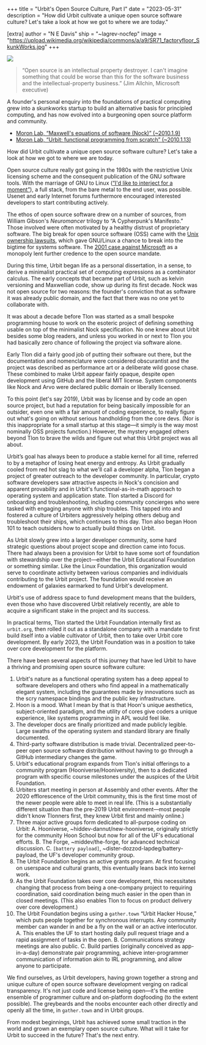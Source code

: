 +++
title = "Urbit's Open Source Culture, Part I"
date = "2023-05-31"
description = "How did Urbit cultivate a unique open source software culture? Let's take a look at how we got to where we are today."

[extra]
author = "N E Davis"
ship = "~lagrev-nocfep"
image = "https://upload.wikimedia.org/wikipedia/commons/a/a9/SR71_factoryfloor_SkunkWorks.jpg"
+++

![](https://upload.wikimedia.org/wikipedia/commons/a/a9/SR71_factoryfloor_SkunkWorks.jpg)

> “Open source is an intellectual property destroyer. I can't imagine something that could be worse than this for the software business and the intellectual-property business.”  (Jim Allchin, Microsoft executive)

A founder's personal enquiry into the foundations of practical computing grew into a skunkworks startup to build an alternative basis for principled computing, and has now evolved into a burgeoning open source platform and community.

- [Moron Lab, “Maxwell's equations of software (Nock)” (~2010.1.9)](https://moronlab.blogspot.com/2010/01/nock-maxwells-equations-of-software.html)
- [Moron Lab, “Urbit: functional programming from scratch” (~2010.1.13)](https://moronlab.blogspot.com/2010/01/urbit-functional-programming-from.html)

How did Urbit cultivate a unique open source software culture? Let's take a look at how we got to where we are today.

Open source culture really got going in the 1980s with the restrictive Unix licensing scheme and the consequent publication of the GNU software tools. With the marriage of GNU to Linux ([“I'd like to interject for a moment”](https://copypastatext.com/id-just-like-to-interject-for-a-moment/)), a full stack, from the bare metal to the end user, was possible. Usenet and early Internet forums furthermore encouraged interested developers to start contributing actively.

The ethos of open source software drew on a number of sources, from William Gibson's _Neuromancer_ trilogy to “A Cypherpunk's Manifesto.” Those involved were often motivated by a healthy distrust of proprietary software. The big break for open source software (OSS) came with the [Unix ownership lawsuits](https://en.wikipedia.org/wiki/Unix_wars), which gave GNU/Linux a chance to break into the bigtime for systems software. The [2001 case against Microsoft](https://en.wikipedia.org/wiki/United_States_v._Microsoft_Corp.) as a monopoly lent further credence to the open source mandate.

During this time, Urbit began life as a personal dissertation, in a sense, to derive a minimalist practical set of computing expressions as a combinator calculus. The early concepts that became part of Urbit, such as kelvin versioning and Maxwellian code, show up during its first decade. Nock was not open source for two reasons: the founder's conviction that as software it was already public domain, and the fact that there was no one yet to collaborate with.

It was about a decade before Tlon was started as a small bespoke programming house to work on the esoteric project of defining something usable on top of the minimalist Nock specification. No one knew about Urbit besides some blog readers, and unless you worked in or next to Tlon you had basically zero chance of following the project via software alone.

Early Tlon did a fairly good job of putting their software out there, but the documentation and nomenclature were considered obscurantist and the project was described as performance art or a deliberate wild goose chase. These combined to make Urbit appear fairly opaque, despite open development using GitHub and the liberal MIT license. System components like Nock and Arvo were declared public domain or liberally licensed.

To this point (let's say 2019), Urbit was by license and by code an open source project, but had a reputation for being basically impossible for an outsider, even one with a fair amount of coding experience, to really figure out what's going on without serious handholding from the core devs.  (Nor is this inappropriate for a small startup at this stage—it simply is the way most nominally OSS projects function.) However, the mystery engaged others beyond Tlon to brave the wilds and figure out what this Urbit project was all about.

Urbit’s goal has always been to produce a stable kernel for all time, referred to by a metaphor of losing heat energy and entropy. As Urbit gradually cooled from red hot slag to what we'll call a developer alpha, Tlon began a project of greater outreach to the developer community. In particular, crypto software developers saw attractive aspects in Nock's concision and apparent provability and in Urbit's functional-as-in-math approach to operating system and application state. Tlon started a Discord for onboarding and troubleshooting, including community concierges who were tasked with engaging anyone with ship troubles. This tapped into and fostered a culture of Urbiters aggressively helping others debug and troubleshoot their ships, which continues to this day. Tlon also began Hoon 101 to teach outsiders how to actually build things on Urbit.

As Urbit slowly grew into a larger developer community, some hard strategic questions about project scope and direction came into focus. There had always been a provision for Urbit to have some sort of foundation with stewardship over the project—either the Urbit Educational Foundation or something similar. Like the Linux Foundation, this organization would serve to coordinate activity between various companies and individuals contributing to the Urbit project. The foundation would receive an endowment of galaxies earmarked to fund Urbit's development.

Urbit's use of address space to fund development means that the builders, even those who have discovered Urbit relatively recently, are able to acquire a significant stake in the project and its success.

In practical terms, Tlon started the Urbit Foundation internally first as `urbit.org`, then rolled it out as a standalone company with a mandate to first build itself into a viable cultivator of Urbit, then to take over Urbit core development. By early 2023, the Urbit Foundation was in a position to take over core development for the platform.

There have been several aspects of this journey that have led Urbit to have a thriving and promising open source software culture:

1. Urbit's nature as a functional operating system has a deep appeal to software developers and others who find appeal in a mathematically elegant system, including the guarantees made by innovations such as the scry namespace bindings and the public key infrastructure.
2. Hoon is a mood. What I mean by that is that Hoon's unique aesthetics, subject-oriented paradigm, and the utility of cores give coders a unique experience, like systems programming in APL would feel like.
3. The developer docs are finally prioritized and made publicly legible. Large swaths of the operating system and standard library are finally documented.
4. Third-party software distribution is made trivial. Decentralized peer-to-peer open source software distribution without having to go through a GitHub intermediary changes the game.
5. Urbit's educational program expands from Tlon's initial offerings to a community program (Hooniverse/Hooniversity), then to a dedicated program with specific course milestones under the auspices of the Urbit Foundation.
6. Urbiters start meeting in person at Assembly and other events. After the 2020 efflorescence of the Urbit community, this is the first time most of the newer people were able to meet in real life. (This is a substantially different situation than the pre-2019 Urbit environment—most people didn't know Tlonners first, they knew Urbit first and mainly online.)
7. Three major active groups form dedicated to all-purpose coding on Urbit:
  A. Hooniverse, ~hiddev-dannut/new-hooniverse, originally strictly for the community Hoon School but now for all of the UF's educational efforts.
  B. The Forge, ~middev/the-forge, for advanced technical discussion.
  C. `[battery payload]`, ~dister-dozzod-lapdeg/battery-payload, the UF's developer community group.
8. The Urbit Foundation begins an active grants program. At first focusing on userspace and cultural grants, this eventually leans back into kernel work.
9. As the Urbit Foundation takes over core development, this necessitates changing that process from being a one-company project to requiring coordination, said coordination being much easier in the open than in closed meetings. (This also enables Tlon to focus on product delivery over core development.)
10. The Urbit Foundation begins using a `gather.town` “Urbit Hacker House,” which puts people together for synchronous interrupts. Any community member can wander in and be a fly on the wall or an active interlocutor.
  A. This enables the UF to start hosting daily pull request triage and a rapid assignment of tasks in the open.
  B. Communications strategy meetings are also public.
  C. Build parties (originally conceived as app-in-a-day) demonstrate pair programming, achieve inter-programmer communication of information akin to IRL programming, and allow anyone to participate.

We find ourselves, as Urbit developers, having grown together a strong and unique culture of open source software development verging on radical transparency. It's not just code and license being open—it's the entire ensemble of programmer culture and on-platform dogfooding (to the extent possible). The greybeards and the noobs encounter each other directly and openly all the time, in `gather.town` and in Urbit groups.

From modest beginnings, Urbit has achieved some small traction in the world and grown an exemplary open source culture. What will it take for Urbit to succeed in the future?  That's the next entry.
